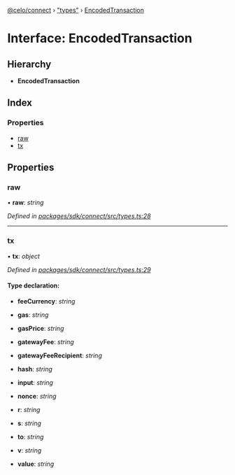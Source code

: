 [@celo/connect](../README.md) › ["types"](../modules/_types_.md) › [EncodedTransaction](_types_.encodedtransaction.md)

# Interface: EncodedTransaction

## Hierarchy

* **EncodedTransaction**

## Index

### Properties

* [raw](_types_.encodedtransaction.md#raw)
* [tx](_types_.encodedtransaction.md#tx)

## Properties

###  raw

• **raw**: *string*

*Defined in [packages/sdk/connect/src/types.ts:28](https://github.com/celo-org/celo-monorepo/blob/master/packages/sdk/connect/src/types.ts#L28)*

___

###  tx

• **tx**: *object*

*Defined in [packages/sdk/connect/src/types.ts:29](https://github.com/celo-org/celo-monorepo/blob/master/packages/sdk/connect/src/types.ts#L29)*

#### Type declaration:

* **feeCurrency**: *string*

* **gas**: *string*

* **gasPrice**: *string*

* **gatewayFee**: *string*

* **gatewayFeeRecipient**: *string*

* **hash**: *string*

* **input**: *string*

* **nonce**: *string*

* **r**: *string*

* **s**: *string*

* **to**: *string*

* **v**: *string*

* **value**: *string*
